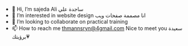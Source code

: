 - 👋 Hi, I’m sajeda Ali ساجدة علي 
- 👀 I’m interested in website design انا مصممة صفحات ويب
- 💞️ I’m looking to collaborate on practical training
- 📫 How to reach me thmannsryn@4gmail.com
    Nice to meet you سعيدة برؤيتك💗
<!---
Tyiopbb/Tyiopbb is a ✨ special ✨ repository because its `README.md` (this file) appears on your GitHub profile.
You can click the Preview link to take a look at your changes.
--->
